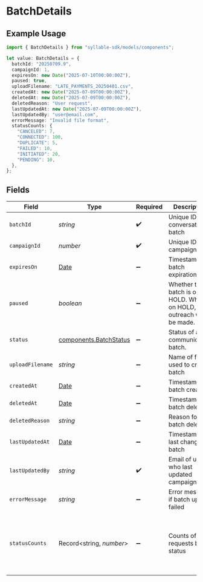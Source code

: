 # BatchDetails

## Example Usage

```typescript
import { BatchDetails } from "syllable-sdk/models/components";

let value: BatchDetails = {
  batchId: "20250709.9",
  campaignId: 1,
  expiresOn: new Date("2025-07-10T00:00:00Z"),
  paused: true,
  uploadFilename: "LATE_PAYMENTS_20250401.csv",
  createdAt: new Date("2025-07-09T00:00:00Z"),
  deletedAt: new Date("2025-07-09T00:00:00Z"),
  deletedReason: "User request",
  lastUpdatedAt: new Date("2025-07-09T00:00:00Z"),
  lastUpdatedBy: "user@email.com",
  errorMessage: "Invalid file format",
  statusCounts: {
    "CANCELED": 7,
    "CONNECTED": 100,
    "DUPLICATE": 5,
    "FAILED": 10,
    "INITIATED": 20,
    "PENDING": 10,
  },
};
```

## Fields

| Field                                                                                             | Type                                                                                              | Required                                                                                          | Description                                                                                       | Example                                                                                           |
| ------------------------------------------------------------------------------------------------- | ------------------------------------------------------------------------------------------------- | ------------------------------------------------------------------------------------------------- | ------------------------------------------------------------------------------------------------- | ------------------------------------------------------------------------------------------------- |
| `batchId`                                                                                         | *string*                                                                                          | :heavy_check_mark:                                                                                | Unique ID for conversation batch                                                                  | 20250709.9                                                                                        |
| `campaignId`                                                                                      | *number*                                                                                          | :heavy_check_mark:                                                                                | Unique ID for campaign                                                                            | 1                                                                                                 |
| `expiresOn`                                                                                       | [Date](https://developer.mozilla.org/en-US/docs/Web/JavaScript/Reference/Global_Objects/Date)     | :heavy_minus_sign:                                                                                | Timestamp of batch expiration                                                                     | 2025-07-10T00:00:00Z                                                                              |
| `paused`                                                                                          | *boolean*                                                                                         | :heavy_minus_sign:                                                                                | Whether the batch is on HOLD. When on HOLD, no outreach will be made.                             | true                                                                                              |
| `status`                                                                                          | [components.BatchStatus](../../models/components/batchstatus.md)                                  | :heavy_minus_sign:                                                                                | Status of a communication batch.                                                                  |                                                                                                   |
| `uploadFilename`                                                                                  | *string*                                                                                          | :heavy_minus_sign:                                                                                | Name of file used to create batch                                                                 | LATE_PAYMENTS_20250401.csv                                                                        |
| `createdAt`                                                                                       | [Date](https://developer.mozilla.org/en-US/docs/Web/JavaScript/Reference/Global_Objects/Date)     | :heavy_minus_sign:                                                                                | Timestamp of batch creation                                                                       | 2025-07-09T00:00:00Z                                                                              |
| `deletedAt`                                                                                       | [Date](https://developer.mozilla.org/en-US/docs/Web/JavaScript/Reference/Global_Objects/Date)     | :heavy_minus_sign:                                                                                | Timestamp of batch deletion                                                                       | 2025-07-09T00:00:00Z                                                                              |
| `deletedReason`                                                                                   | *string*                                                                                          | :heavy_minus_sign:                                                                                | Reason for batch deletion                                                                         | User request                                                                                      |
| `lastUpdatedAt`                                                                                   | [Date](https://developer.mozilla.org/en-US/docs/Web/JavaScript/Reference/Global_Objects/Date)     | :heavy_minus_sign:                                                                                | Timestamp of last change to batch                                                                 | 2025-07-09T00:00:00Z                                                                              |
| `lastUpdatedBy`                                                                                   | *string*                                                                                          | :heavy_check_mark:                                                                                | Email of user who last updated campaign                                                           | user@email.com                                                                                    |
| `errorMessage`                                                                                    | *string*                                                                                          | :heavy_minus_sign:                                                                                | Error message if batch upload failed                                                              | Invalid file format                                                                               |
| `statusCounts`                                                                                    | Record<string, *number*>                                                                          | :heavy_minus_sign:                                                                                | Counts of requests by status                                                                      | {<br/>"CANCELED": 7,<br/>"CONNECTED": 100,<br/>"DUPLICATE": 5,<br/>"FAILED": 10,<br/>"INITIATED": 20,<br/>"PENDING": 10<br/>} |